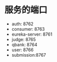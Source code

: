 # 服务的端口

- auth: 8762
- consumer: 8763
- eureka-server: 8761
- judge: 8765
- qbank: 8764
- user: 8766
- submission:8767
